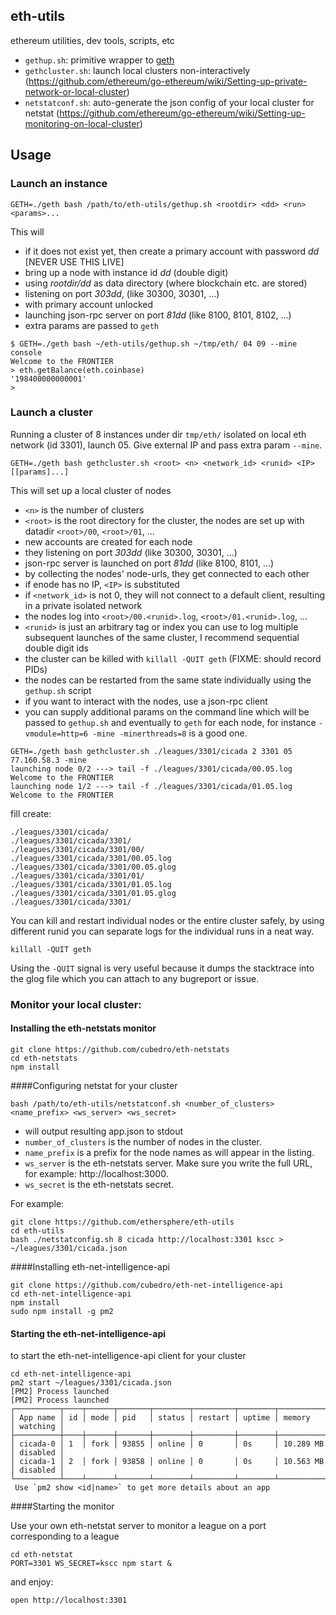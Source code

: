 ## eth-utils

ethereum utilities, dev tools, scripts, etc

* `gethup.sh`: primitive wrapper to [geth](https://github.com/ethereum/go-ethereum)
* `gethcluster.sh`: launch local clusters non-interactively (https://github.com/ethereum/go-ethereum/wiki/Setting-up-private-network-or-local-cluster)
* `netstatconf.sh`: auto-generate the json config of your local cluster for netstat (https://github.com/ethereum/go-ethereum/wiki/Setting-up-monitoring-on-local-cluster)

##  Usage

### Launch an instance 

```
GETH=./geth bash /path/to/eth-utils/gethup.sh <rootdir> <dd> <run> <params>...
```

This will
- if it does not exist yet, then create a primary account with password _dd_ [NEVER USE THIS LIVE]
- bring up a node with instance id _dd_ (double digit)
- using _rootdir/dd_ as data directory (where blockchain etc. are stored)
- listening on port _303dd_, (like 30300, 30301, ...)
- with primary account unlocked
- launching json-rpc server on port _81dd_ (like 8100, 8101, 8102, ...)
- extra params are passed to `geth` 

```
$ GETH=./geth bash ~/eth-utils/gethup.sh ~/tmp/eth/ 04 09 --mine console 
Welcome to the FRONTIER
> eth.getBalance(eth.coinbase)
'198400000000001'
>
```

### Launch a cluster 
Running a cluster of 8 instances under dir `tmp/eth/` isolated on local eth network (id 3301), launch 05. Give external IP and pass extra param `--mine`.

```
GETH=./geth bash gethcluster.sh <root> <n> <network_id> <runid> <IP> [[params]...]
```

This will set up a local cluster of nodes
- `<n>` is the number of clusters
- `<root>` is the root directory for the cluster, the nodes are set up 
  with datadir `<root>/00`, `<root>/01`, ...
- new accounts are created for each node
- they listening on port _303dd_ (like 30300, 30301, ...)
- json-rpc server is launched on port _81dd_ (like 8100, 8101, ...)
- by collecting the nodes' node-urls, they get connected to each other
- if enode has no IP, `<IP>` is substituted
- if `<network_id>` is not 0, they will not connect to a default client,
  resulting in a private isolated network
- the nodes log into `<root>/00.<runid>.log`, `<root>/01.<runid>.log`, ...
- `<runid>` is just an arbitrary tag or index you can use to log multiple 
  subsequent launches of the same cluster, I recommend sequential double digit ids
- the cluster can be killed with `killall -QUIT geth` (FIXME: should record PIDs)
- the nodes can be restarted from the same state individually using the `gethup.sh` script
- if you want to interact with the nodes, use a json-rpc client
- you can supply additional params on the command line which will be passed 
  to `gethup.sh` and eventually to `geth` for each node, for instance `-vmodule=http=6 -mine -minerthreads=8` is a good one.

```
GETH=./geth bash gethcluster.sh ./leagues/3301/cicada 2 3301 05 77.160.58.3 -mine 
launching node 0/2 ---> tail -f ./leagues/3301/cicada/00.05.log
Welcome to the FRONTIER
launching node 1/2 ---> tail -f ./leagues/3301/cicada/01.05.log
Welcome to the FRONTIER
```

fill create:
```
./leagues/3301/cicada/
./leagues/3301/cicada/3301/
./leagues/3301/cicada/3301/00/
./leagues/3301/cicada/3301/00.05.log
./leagues/3301/cicada/3301/00.05.glog
./leagues/3301/cicada/3301/01/
./leagues/3301/cicada/3301/01.05.log
./leagues/3301/cicada/3301/01.05.glog
./leagues/3301/cicada/3301/
```

You can kill and restart individual nodes or the entire cluster safely, by using different runid you can separate logs for the individual runs in a neat way.

```
killall -QUIT geth
```

Using the `-QUIT` signal is very useful because it dumps the stacktrace into the glog file which you can attach to any bugreport or issue. 

### Monitor your local cluster:


#### Installing the eth-netstats monitor

```
git clone https://github.com/cubedro/eth-netstats
cd eth-netstats
npm install
```

####Configuring netstat for your cluster

```
bash /path/to/eth-utils/netstatconf.sh <number_of_clusters> <name_prefix> <ws_server> <ws_secret> 
```

- will output resulting app.json to stdout
- `number_of_clusters` is the number of nodes in the cluster.
- `name_prefix` is a prefix for the node names as will appear in the listing.
- `ws_server` is the eth-netstats server. Make sure you write the full URL, for example: http://localhost:3000.
- `ws_secret` is the eth-netstats secret.

For example:

```
git clone https://github.com/ethersphere/eth-utils
cd eth-utils
bash ./netstatconfig.sh 8 cicada http://localhost:3301 kscc > ~/leagues/3301/cicada.json
```

####Installing eth-net-intelligence-api

```
git clone https://github.com/cubedro/eth-net-intelligence-api
cd eth-net-intelligence-api
npm install
sudo npm install -g pm2
```

#### Starting the eth-net-intelligence-api

to start the eth-net-intelligence-api client for your cluster

```
cd eth-net-intelligence-api
pm2 start ~/leagues/3301/cicada.json
[PM2] Process launched
[PM2] Process launched
┌──────────┬────┬──────┬───────┬────────┬─────────┬────────┬─────────────┬──────────┐
│ App name │ id │ mode │ pid   │ status │ restart │ uptime │ memory      │ watching │
├──────────┼────┼──────┼───────┼────────┼─────────┼────────┼─────────────┼──────────┤
│ cicada-0 │ 1  │ fork │ 93855 │ online │ 0       │ 0s     │ 10.289 MB   │ disabled │
│ cicada-1 │ 2  │ fork │ 93858 │ online │ 0       │ 0s     │ 10.563 MB   │ disabled │
└──────────┴────┴──────┴───────┴────────┴─────────┴────────┴─────────────┴──────────┘
 Use `pm2 show <id|name>` to get more details about an app
```


####Starting the monitor 

Use your own eth-netstat server to monitor a league on a port corresponding to a league

```
cd eth-netstat
PORT=3301 WS_SECRET=kscc npm start &
```

and enjoy:
```
open http://localhost:3301
```
